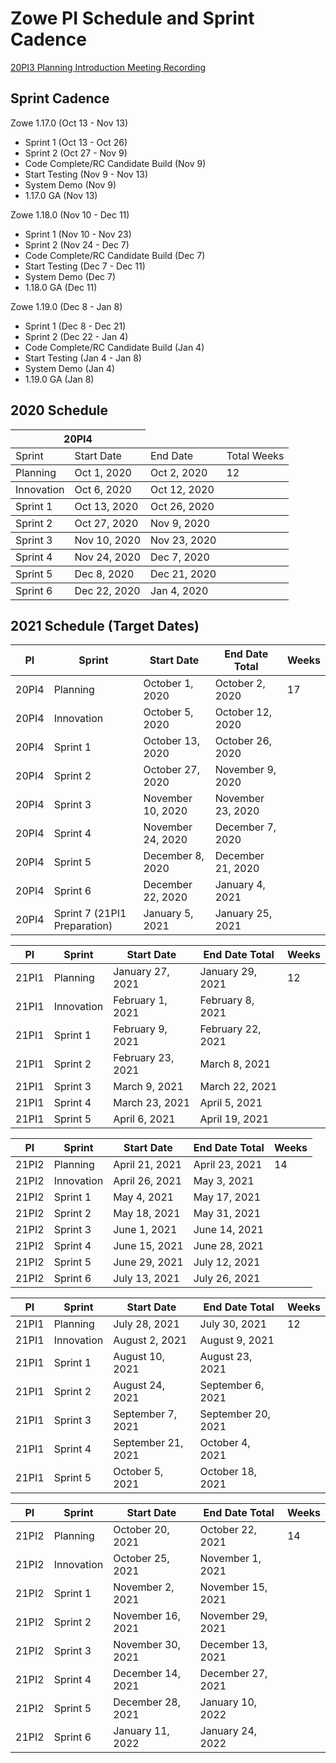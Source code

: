 # Zowe PI Schedule and Sprint Cadence

[20PI3 Planning Introduction Meeting Recording](https://zoom.us/rec/share/7-suFovx0zhJQbfw71_4QrR_J6fVaaa80CBL-aEJmUYETMsDuRzn1j-JEx8m166V?startTime=1593086467000)






## Sprint Cadence

Zowe 1.17.0 (Oct 13 - Nov 13)
- Sprint 1 (Oct 13 - Oct 26)
- Sprint 2 (Oct 27 - Nov 9)
- Code Complete/RC Candidate Build (Nov 9)
- Start Testing (Nov 9 - Nov 13)
- System Demo (Nov 9)
- 1.17.0 GA (Nov 13)

Zowe 1.18.0 (Nov 10 - Dec 11)
- Sprint 1 (Nov 10 - Nov 23)
- Sprint 2 (Nov 24 - Dec 7)
- Code Complete/RC Candidate Build (Dec 7)
- Start Testing (Dec 7 - Dec 11)
- System Demo (Dec 7)
- 1.18.0 GA (Dec 11)

Zowe 1.19.0 (Dec 8 - Jan 8)
- Sprint 1 (Dec 8 - Dec 21)
- Sprint 2 (Dec 22 - Jan 4)
- Code Complete/RC Candidate Build (Jan 4)
- Start Testing (Jan 4 - Jan 8)
- System Demo (Jan 4)
- 1.19.0 GA (Jan 8)

## 2020 Schedule
<table>
    <thead>
        <tr>
            <th colspan="2">20PI4</th>
        </tr>
    </thead>
    <tbody>
        <tr>
            <td>Sprint</td>
            <td>Start Date</td>
            <td>End Date</td>
            <td>Total Weeks</td>
    </tbody>
    <tbody>
        </tr>
            <td>Planning</td>
            <td>Oct 1, 2020</td>
            <td>Oct 2, 2020</td>
            <td>12</td>
    </tbody>
    <tbody>
        </tr>
            <td>Innovation</td>
            <td>Oct 6, 2020</td>
            <td>Oct 12, 2020</td>
            <td></td>
    </tbody>
    <tbody>
        </tr>
            <td>Sprint 1</td>
            <td>Oct 13, 2020</td>
            <td>Oct 26, 2020</td>
            <td></td>
    </tbody>
    <tbody>
        </tr>
            <td>Sprint 2</td>
            <td>Oct 27, 2020</td>
            <td>Nov 9, 2020</td>
            <td></td>
    </tbody>
    <tbody>
        </tr>
            <td>Sprint 3</td>
            <td>Nov 10, 2020</td>
            <td>Nov 23, 2020</td>
            <td></td>
    </tbody>
    <tbody>
        </tr>
            <td>Sprint 4</td>
            <td>Nov 24, 2020</td>
            <td>Dec 7, 2020</td>
            <td></td>
    </tbody>
    <tbody>
        </tr>
            <td>Sprint 5</td>
            <td>Dec 8, 2020</td>
            <td>Dec 21, 2020</td>
            <td></td>
    </tbody>
    <tbody>
        </tr>
            <td>Sprint 6</td>
            <td>Dec 22, 2020</td>
            <td>Jan 4, 2020</td>
            <td></td>
    </tbody>
</table>


## 2021 Schedule (Target Dates)

PI|Sprint|Start Date|End Date	Total|Weeks
----|----|---------------|---------------|------
20PI4|	Planning|	October 1, 2020	|October 2, 2020	|17
20PI4|	Innovation|	October 5, 2020|	October 12, 2020
20PI4|	Sprint 1|	October 13, 2020|	October 26, 2020
20PI4|	Sprint 2|	October 27, 2020|	November 9, 2020
20PI4|	Sprint 3|	November 10, 2020|	November 23, 2020
20PI4|	Sprint 4|	November 24, 2020|	December 7, 2020
20PI4|	Sprint 5|	December 8, 2020|	December 21, 2020
20PI4|	Sprint 6|	December 22, 2020|	January 4, 2021
20PI4|	Sprint 7 (21PI1 Preparation)|	January 5, 2021|	January 25, 2021

PI|Sprint|Start Date|End Date	Total|Weeks
----|----|---------------|---------------|------
21PI1|	Planning|	January 27, 2021|	January 29, 2021|	12
21PI1|	Innovation|	February 1, 2021|	February 8, 2021
21PI1|	Sprint 1|	February 9, 2021|	February 22, 2021
21PI1|	Sprint 2|	February 23, 2021|	March 8, 2021
21PI1|	Sprint 3|	March 9, 2021|	March 22, 2021
21PI1|	Sprint 4|	March 23, 2021|	April 5, 2021
21PI1|	Sprint 5|	April 6, 2021|	April 19, 2021

PI|Sprint|Start Date|End Date	Total|Weeks
----|----|---------------|---------------|------
21PI2|	Planning|	April 21, 2021|	April 23, 2021|	14
21PI2|	Innovation|	April 26, 2021|	May 3, 2021
21PI2|	Sprint 1|	May 4, 2021|	May 17, 2021
21PI2|	Sprint 2|	May 18, 2021|	May 31, 2021
21PI2|	Sprint 3|	June 1, 2021|	June 14, 2021
21PI2|	Sprint 4|	June 15, 2021|	June 28, 2021
21PI2|	Sprint 5|	June 29, 2021|	July 12, 2021
21PI2|	Sprint 6|	July 13, 2021|	July 26, 2021

PI|Sprint|Start Date|End Date	Total|Weeks
----|----|---------------|---------------|------
21PI1|	Planning|	July 28, 2021|	July 30, 2021|	12
21PI1|	Innovation|	August 2, 2021|	August 9, 2021
21PI1|	Sprint 1|	August 10, 2021|	August 23, 2021
21PI1|	Sprint 2|	August 24, 2021|	September 6, 2021
21PI1|	Sprint 3|	September 7, 2021|	September 20, 2021
21PI1|	Sprint 4|	September 21, 2021|	October 4, 2021
21PI1|	Sprint 5|	October 5, 2021|	October 18, 2021

PI|Sprint|Start Date|End Date	Total|Weeks
----|----|---------------|---------------|------
21PI2|	Planning|	October 20, 2021|	October 22, 2021|	14
21PI2|	Innovation|	October 25, 2021|	November 1, 2021
21PI2|	Sprint 1|	November 2, 2021|	November 15, 2021
21PI2|	Sprint 2|	November 16, 2021|	November 29, 2021
21PI2|	Sprint 3|	November 30, 2021|	December 13, 2021
21PI2|	Sprint 4|	December 14, 2021|	December 27, 2021
21PI2|	Sprint 5|	December 28, 2021|	January 10, 2022
21PI2|	Sprint 6|	January 11, 2022|	January 24, 2022
